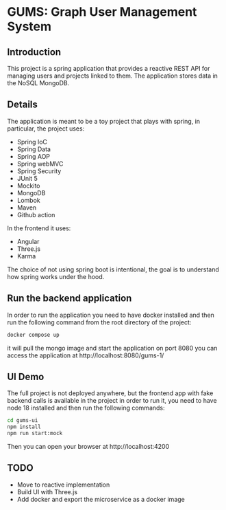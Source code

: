 # GUMS: Graph User Management System

## Introduction
This project is a spring application that provides a reactive REST API for managing users and projects linked to them.
The application stores data in the NoSQL MongoDB.

## Details
The application is meant to be a toy project that plays with spring, in particular, the project uses:
- Spring IoC
- Spring Data
- Spring AOP
- Spring webMVC
- Spring Security
- JUnit 5
- Mockito
- MongoDB
- Lombok
- Maven
- Github action

In the frontend it uses:
- Angular
- Three.js
- Karma

The choice of not using spring boot is intentional, the goal is to understand how spring works under the hood.

## Run the backend application
In order to run the application you need to have docker installed and then run the following command
from the root directory of the project:
```bash
docker compose up
```
it will pull the mongo image and start the application on port 8080 you can access the application at 
http://localhost:8080/gums-1/

## UI Demo
The full project is not deployed anywhere, 
but the frontend app with fake backend calls is available in the project
in order to run it, you need to have node 18 installed and then run the following commands:
```bash
cd gums-ui
npm install
npm run start:mock
```
Then you can open your browser at http://localhost:4200

## TODO
- Move to reactive implementation
- Build UI with Three.js
- Add docker and export the microservice as a docker image